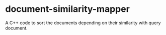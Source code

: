 # document-similarity-mapper
A C++ code to sort the documents depending on their similarity with query document.
